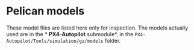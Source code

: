# Pelican models
These model files are listed here only for inspection. The models actually used are in the * **PX4-Autopilot** submodule*, in the  `PX4-Autopilot/Tools/simulation/gz/models` folder.
